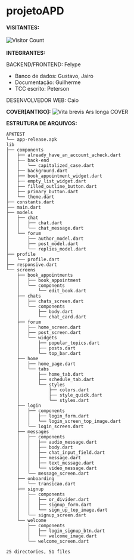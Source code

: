 # projetoAPD
**VISITANTES:**
<br>
<br>
![Visitor Count](https://profile-counter.glitch.me/FelypeInvictus.projetoAPD/count.svg)
<br>
<br>
**INTEGRANTES:**


BACKEND/FRONTEND:
Felype


- Banco de dados: Gustavo, Jairo
- Documentação: Guilherme
- TCC escrito: Peterson


DESENVOLVEDOR WEB:
Caio


**COVER[ANTIGO]:**
![Vita brevis Ars longa  COVER](https://user-images.githubusercontent.com/89306240/192055411-071b9599-1ee5-4f14-a5bb-b1607f7bb26e.jpg)

**ESTRUTURA DE ARQUIVOS:**

```
APKTEST
└── app-release.apk
lib
├── components
│   ├── already_have_an_account_acheck.dart
│   ├── back-end
│   │   └── capitalized_case.dart
│   ├── background.dart
│   ├── book_appointment_widget.dart
│   ├── empty_list_widget.dart
│   ├── filled_outline_button.dart
│   ├── primary_button.dart
│   └── theme.dart
├── constants.dart
├── main.dart
├── models
│   ├── chat
│   │   ├── chat.dart
│   │   └── chat_message.dart
│   └── forum
│       ├── author_model.dart
│       ├── post_model.dart
│       └── replies_model.dart
├── profile
│   └── profile.dart
├── responsive.dart
└── screens
    ├── book_appointments
    │   ├── book_appointment
    │   └── components
    │       └── edit_book.dart
    ├── chats
    │   ├── chats_screen.dart
    │   └── components
    │       ├── body.dart
    │       └── chat_card.dart
    ├── forum
    │   ├── home_screen.dart
    │   ├── post_screen.dart
    │   └── widgets
    │       ├── popular_topics.dart
    │       ├── posts.dart
    │       └── top_bar.dart
    ├── home
    │   ├── home_page.dart
    │   └── tabs
    │       ├── home_tab.dart
    │       ├── schedule_tab.dart
    │       └── styles
    │           ├── colors.dart
    │           ├── style_quick.dart
    │           └── styles.dart
    ├── login
    │   ├── components
    │   │   ├── login_form.dart
    │   │   └── login_screen_top_image.dart
    │   └── login_screen.dart
    ├── messages
    │   ├── components
    │   │   ├── audio_message.dart
    │   │   ├── body.dart
    │   │   ├── chat_input_field.dart
    │   │   ├── message.dart
    │   │   ├── text_message.dart
    │   │   └── video_message.dart
    │   └── message_screen.dart
    ├── onboarding
    │   └── transicao.dart
    ├── signup
    │   ├── components
    │   │   ├── or_divider.dart
    │   │   ├── signup_form.dart
    │   │   └── sign_up_top_image.dart
    │   └── signup_screen.dart
    └── welcome
        ├── components
        │   ├── login_signup_btn.dart
        │   └── welcome_image.dart
        └── welcome_screen.dart

25 directories, 51 files

```
